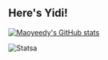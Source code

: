 ## Here's Yidi!

[![Maoyeedy's GitHub stats](https://github-readme-stats.vercel.app/api?username=Maoyeedy)](https://github.com/anuraghazra/github-readme-stats)

![Stats](https://github-readme-stats.vercel.app/api/wakatime?username=Yidi&api_domain=www.maoyeedy.com&bg_color=1A202C&title_color=2F855A&icon_color=2F855A&text_color=ffffff&custom_title=Wakapi%20Week%20Stats&layout=compact)a
